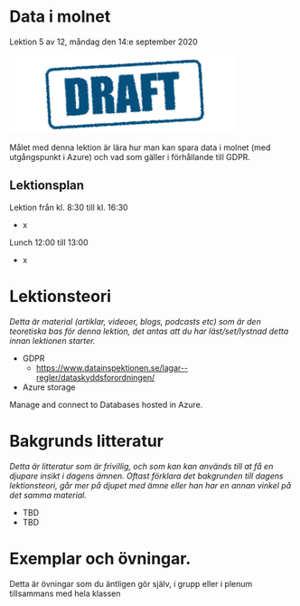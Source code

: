 # Data i molnet

Lektion 5 av 12, måndag den 14:e september 2020

![Draft](/assets/images/draft.png)

Målet med denna lektion är lära hur man kan spara data i molnet (med utgångspunkt i Azure) och vad som gäller i förhållande till GDPR.

## Lektionsplan
Lektion från kl. 8:30 till kl. 16:30

* x

Lunch 12:00 till 13:00

* x

# Lektionsteori
*Detta är material (artiklar, videoer, blogs, podcasts etc) som är den teoretiska bas för denna lektion, det antas att du har läst/set/lystnad detta innan lektionen starter.*

* GDPR
  * https://www.datainspektionen.se/lagar--regler/dataskyddsforordningen/
* Azure storage

Manage and connect to Databases hosted in Azure.

# Bakgrunds litteratur

*Detta är litteratur som är frivillig, och som kan kan används till at få en djupare insikt i dagens ämnen. Oftast förklara det bakgrunden till dagens lektionsteori, går mer på djupet med ämne eller han har en annan vinkel på det samma material.*

* TBD
* TBD

# Exemplar och övningar. 

Detta är övningar som du äntligen gör själv, i grupp eller i plenum tillsammans med hela klassen